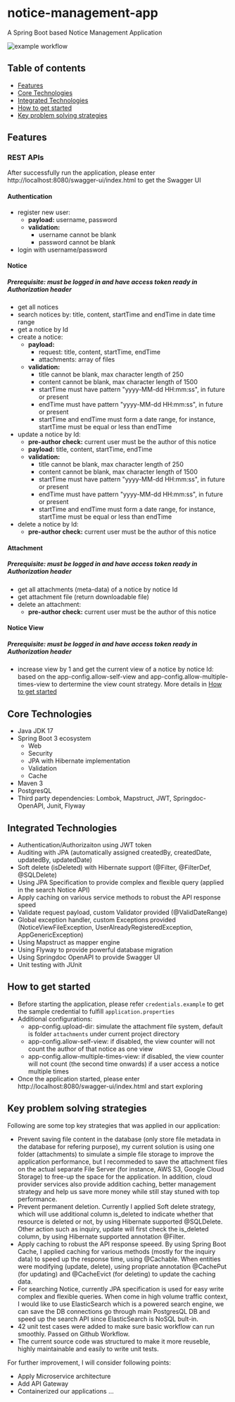 # notice-management-app
A Spring Boot based Notice Management Application

![example workflow](https://github.com/phatnt99/notice-management-app/actions/workflows/maven.yml/badge.svg)
## Table of contents
- [Features](#features)
- [Core Technologies](#core-technoloies)
- [Integrated Technologies](#integrated-technologies)
- [How to get started](#how-to-get-started)
- [Key problem solving strategies](#key-problem-solving-strategies)

<a id="features"></a>
## Features
### REST APIs
After successfully run the application, please enter http://localhost:8080/swagger-ui/index.html to get the Swagger UI
#### Authentication
- register new user:
  * **payload:** username, password
  * **validation:**
    - username cannot be blank
    - password cannot be blank
- login with username/password
#### Notice
##### Prerequisite: must be logged in and have access token ready in Authorization header
- get all notices
- search notices by: title, content, startTime and endTime in date time range
- get a notice by Id
- create a notice:
    * **payload:**
        - request: title, content, startTime, endTime
        - attachments: array of files
    * **validation:**
        - title cannot be blank, max character length of 250
        - content cannot be blank, max character length of 1500
        - startTime must have pattern "yyyy-MM-dd HH:mm:ss", in future or present
        - endTime must have pattern "yyyy-MM-dd HH:mm:ss", in future or present
        - startTime and endTime must form a date range, for instance, startTime must be equal or less than endTime
- update a notice by Id:
    * **pre-author check:** current user must be the author of this notice
    * **payload:** title, content, startTime, endTime
    * **validation:**
        - title cannot be blank, max character length of 250
        - content cannot be blank, max character length of 1500
        - startTime must have pattern "yyyy-MM-dd HH:mm:ss", in future or present
        - endTime must have pattern "yyyy-MM-dd HH:mm:ss", in future or present
        - startTime and endTime must form a date range, for instance, startTime must be equal or less than endTime
- delete a notice by Id:
    * **pre-author check:** current user must be the author of this notice
#### Attachment
##### Prerequisite: must be logged in and have access token ready in Authorization header
- get all attachments (meta-data) of a notice by notice Id
- get attachment file (return downloadable file)
- delete an attachment:
  * **pre-author check:** current user must be the author of this notice
#### Notice View
##### Prerequisite: must be logged in and have access token ready in Authorization header
- increase view by 1 and get the current view of a notice by notice Id: based on the app-config.allow-self-view and app-config.allow-multiple-times-view to dertermine the view count strategy. More details in [How to get started](#How-to-get-started)

<a id="core-technoloies"></a>
## Core Technologies
- Java JDK 17
- Spring Boot 3 ecosystem
  + Web
  + Security
  + JPA with Hibernate implementation
  + Validation
  + Cache
- Maven 3
- PostgresQL
- Third party dependencies: Lombok, Mapstruct, JWT, Springdoc-OpenAPI, Junit, Flyway

<a id="integrated-technologies"></a>
## Integrated Technologies
- Authentication/Authorizaiton using JWT token
- Auditing with JPA (automatically assigned createdBy, createdDate, updatedBy, updatedDate)
- Soft delete (isDeleted) with Hibernate support (@Filter, @FilterDef, @SQLDelete)
- Using JPA Specification to provide complex and flexible query (applied in the search Notice API)
- Apply caching on various service methods to robust the API response speed
- Validate request payload, custom Validator provided (@ValidDateRange)
- Global exception handler, custom Exceptions provided (NoticeViewFileException, UserAlreadyRegisteredException, AppGenericException)
- Using Mapstruct as mapper engine
- Using Flyway to provide powerful database migration
- Using Springdoc OpenAPI to provide Swagger UI
- Unit testing with JUnit

<a id="how-to-get-started"></a>
## How to get started
- Before starting the application, please refer `credentials.example` to get the sample credential to fulfill `application.properties`
- Additional configurations:
  + app-config.upload-dir: simulate the attachment file system, default is folder `attachments` under current project directory
  + app-config.allow-self-view: if disabled, the view counter will not count the author of that notice as one view
  + app-config.allow-multiple-times-view: if disabled, the view counter will not count (the second time onwards) if a user access a notice multiple times
- Once the application started, please enter http://localhost:8080/swagger-ui/index.html and start exploring

<a id="key-problem-solving-strategies"></a>
## Key problem solving strategies
Following are some top key strategies that was applied in our application:
- Prevent saving file content in the database (only store file metadata in the database for refering purpose), my current solution is using one folder (attachments) to simulate a simple file storage to improve the application performance, but I recommeded to save the attachment files on the actual separate File Server (for instance, AWS S3, Google Cloud Storage) to free-up the space for the application. In addition, cloud provider services also provide addition caching, better management strategy and help us save more money while still stay stuned with top performance.
- Prevent permanent deletion. Currently I applied Soft delete strategy, which will use additional column is_deleted to indicate whether that resource is deleted or not, by using Hibernate supported @SQLDelete. Other action such as inquiry, update will first check the is_deleted column, by using Hibernate supported annotation @Filter.
- Apply caching to robust the API response speeed. By using Spring Boot Cache, I applied caching for various methods (mostly for the inquiry data) to speed up the response time, using @Cachable. When entities were modifying (update, delete), using propriate annotation @CachePut (for updating) and @CacheEvict (for deleting) to update the caching data.
- For searching Notice, currently JPA specification is used for easy write complex and flexible queries. When come in high volume traffic context, I would like to use ElasticSearch which is a powered search engine, we can save the DB connections go through main PostgresQL DB and speed up the search API since ElasticSearch is NoSQL bult-in.
- 42 unit test cases were added to make sure basic workflow can run smoothly. Passed on Github Workflow.
- The current source code was structured to make it more reuseble, highly maintainable and easily to write unit tests.

For further improvement, I will consider following points:
- Apply Microservice architecture
- Add API Gateway
- Containerized our applications
...
  

